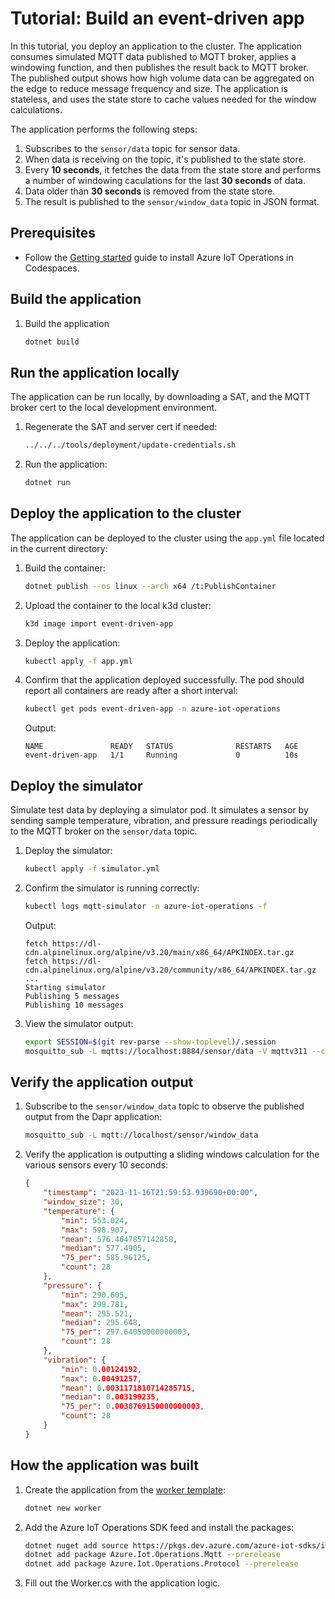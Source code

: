 # Tutorial: Build an event-driven app

In this tutorial, you deploy an application to the cluster. The application consumes simulated MQTT data published to MQTT broker, applies a windowing function, and then publishes the result back to MQTT broker. The published output shows how high volume data can be aggregated on the edge to reduce message frequency and size. The application is stateless, and uses the state store to cache values needed for the window calculations.

The application performs the following steps:

1. Subscribes to the `sensor/data` topic for sensor data.
1. When data is receiving on the topic, it's published to the state store.
2. Every **10 seconds**, it fetches the data from the state store and performs a number of windowing caculations for the last **30 seconds** of data.
3. Data older than **30 seconds** is removed from the state store.
4. The result is published to the `sensor/window_data` topic in JSON format.

## Prerequisites

* Follow the [Getting started](/#getting-started) guide to install Azure IoT Operations in Codespaces.

## Build the application

1. Build the application

    ```bash
    dotnet build
    ```

## Run the application locally

The application can be run locally, by downloading a SAT, and the MQTT broker cert to the local development environment.

1. Regenerate the SAT and server cert if needed:

    ```bash
    ../../../tools/deployment/update-credentials.sh
    ```

1. Run the application:

    ```bash
    dotnet run
    ```

## Deploy the application to the cluster

The application can be deployed to the cluster using the `app.yml` file located in the current directory:

1. Build the container:

    ```bash
    dotnet publish --os linux --arch x64 /t:PublishContainer
    ```

1. Upload the container to the local k3d cluster:

    ```bash
    k3d image import event-driven-app
    ```

1. Deploy the application:

    ```bash
    kubectl apply -f app.yml
    ```

1. Confirm that the application deployed successfully. The pod should report all containers are ready after a short interval:

    ```bash
    kubectl get pods event-driven-app -n azure-iot-operations
    ```

    Output:

    ```output
    NAME               READY   STATUS              RESTARTS   AGE
    event-driven-app   1/1     Running             0          10s
    ```

## Deploy the simulator

Simulate test data by deploying a simulator pod. It simulates a sensor by sending sample temperature, vibration, and pressure readings periodically to the MQTT broker on the `sensor/data` topic.

1. Deploy the simulator:

    ```bash
    kubectl apply -f simulator.yml
    ```

1. Confirm the simulator is running correctly:

    ```bash
    kubectl logs mqtt-simulator -n azure-iot-operations -f
    ```

    Output:

    ```output
    fetch https://dl-cdn.alpinelinux.org/alpine/v3.20/main/x86_64/APKINDEX.tar.gz
    fetch https://dl-cdn.alpinelinux.org/alpine/v3.20/community/x86_64/APKINDEX.tar.gz
    ...
    Starting simulator
    Publishing 5 messages
    Publishing 10 messages
    ```

1. View the simulator output:

    ```bash
    export SESSION=$(git rev-parse --show-toplevel)/.session
    mosquitto_sub -L mqtts://localhost:8884/sensor/data -V mqttv311 --cafile $SESSION/broker-ca.crt -u K8S-SAT -P $(cat $SESSION/token.txt)
    ```

## Verify the application output

1. Subscribe to the `sensor/window_data` topic to observe the published output from the Dapr application:

    ```bash
    mosquitto_sub -L mqtt://localhost/sensor/window_data
    ```

1. Verify the application is outputting a sliding windows calculation for the various sensors every 10 seconds:

    ```json
    {
        "timestamp": "2023-11-16T21:59:53.939690+00:00",
        "window_size": 30,
        "temperature": {
            "min": 553.024,
            "max": 598.907,
            "mean": 576.4647857142858,
            "median": 577.4905,
            "75_per": 585.96125,
            "count": 28
        },
        "pressure": {
            "min": 290.605,
            "max": 299.781,
            "mean": 295.521,
            "median": 295.648,
            "75_per": 297.64050000000003,
            "count": 28
        },
        "vibration": {
            "min": 0.00124192,
            "max": 0.00491257,
            "mean": 0.0031171810714285715,
            "median": 0.003199235,
            "75_per": 0.0038769150000000003,
            "count": 28
        }
    }
    ```

## How the application was built

1. Create the application from the [worker template](https://learn.microsoft.com/dotnet/core/tools/dotnet-new-sdk-templates#web-others):

    ```bash
    dotnet new worker
    ```

1. Add the Azure IoT Operations SDK feed and install the packages:

    ```bash
    dotnet nuget add source https://pkgs.dev.azure.com/azure-iot-sdks/iot-operations/_packaging/preview/nuget/v3/index.json -n AzureIoTOperations
    dotnet add package Azure.Iot.Operations.Mqtt --prerelease
    dotnet add package Azure.Iot.Operations.Protocol --prerelease
    ```

1. Fill out the Worker.cs with the application logic.

